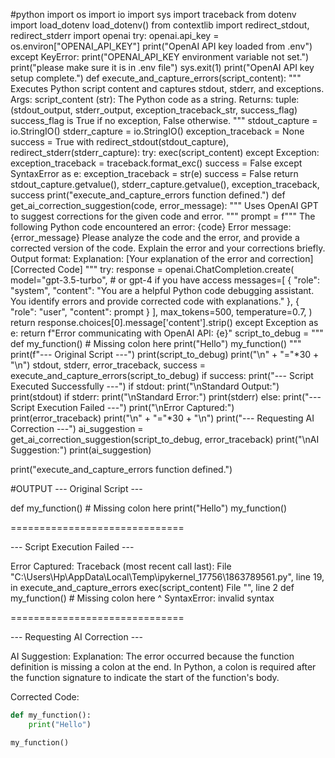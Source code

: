 #python
import os
import io
import sys
import traceback
from dotenv import load_dotenv
load_dotenv()
from contextlib import redirect_stdout, redirect_stderr
import openai
try:
    openai.api_key = os.environ["OPENAI_API_KEY"]
    print("OpenAI API key loaded from .env")
except KeyError:
    print("OPENAI_API_KEY environment variable not set.")
    print("please make sure it is in .env file")
    sys.exit(1)
print("OpenAI API key setup complete.")
def execute_and_capture_errors(script_content):
    """
    Executes Python script content and captures stdout, stderr, and exceptions.
    Args:
        script_content (str): The Python code as a string.
    Returns:
        tuple: (stdout_output, stderr_output, exception_traceback_str, success_flag)
               success_flag is True if no exception, False otherwise.
    """
    stdout_capture = io.StringIO()
    stderr_capture = io.StringIO()
    exception_traceback = None
    success = True
    with redirect_stdout(stdout_capture), redirect_stderr(stderr_capture):
        try:
            exec(script_content)
        except Exception:
            exception_traceback = traceback.format_exc()
            success = False
        except SyntaxError as e:
            exception_traceback = str(e)
            success = False
    return stdout_capture.getvalue(), stderr_capture.getvalue(), exception_traceback, success
print("execute_and_capture_errors function defined.")
def get_ai_correction_suggestion(code, error_message):
    """
    Uses OpenAI GPT to suggest corrections for the given code and error.
    """
    prompt = f"""
    The following Python code encountered an error:
    {code}
    Error message:
    {error_message}
    Please analyze the code and the error, and provide a corrected version of the code.
    Explain the error and your corrections briefly.
    Output format:
    Explanation: [Your explanation of the error and correction]
    [Corrected Code]
    """
    try:
        response = openai.ChatCompletion.create(
            model="gpt-3.5-turbo",  # or gpt-4 if you have access
            messages=[
                {
                    "role": "system",
                    "content": "You are a helpful Python code debugging assistant. You identify errors and provide corrected code with explanations."
                },
                {
                    "role": "user",
                    "content": prompt
                }
            ],
            max_tokens=500,
            temperature=0.7,
        )
        return response.choices[0].message['content'].strip()
    except Exception as e:
        return f"Error communicating with OpenAI API: {e}"
script_to_debug = """
def my_function() # Missing colon here
    print("Hello")
my_function()
"""
print(f"--- Original Script ---")
print(script_to_debug)
print("\n" + "="*30 + "\n")
stdout, stderr, error_traceback, success = execute_and_capture_errors(script_to_debug)
if success:
    print("--- Script Executed Successfully ---")
    if stdout:
        print("\nStandard Output:")
        print(stdout)
    if stderr:
        print("\nStandard Error:")
        print(stderr)
else:
    print("--- Script Execution Failed ---")
    print("\nError Captured:")
    print(error_traceback)
    print("\n" + "="*30 + "\n")
    print("--- Requesting AI Correction ---")
    ai_suggestion = get_ai_correction_suggestion(script_to_debug, error_traceback)
    print("\nAI Suggestion:")
    print(ai_suggestion)

print("execute_and_capture_errors function defined.")




#OUTPUT
--- Original Script ---

def my_function() # Missing colon here
    print("Hello")
my_function()


==============================

--- Script Execution Failed ---

Error Captured:
Traceback (most recent call last):
  File "C:\Users\Hp\AppData\Local\Temp\ipykernel_17756\1863789561.py", line 19, in execute_and_capture_errors
    exec(script_content)
  File "<string>", line 2
    def my_function() # Missing colon here
                      ^
SyntaxError: invalid syntax


==============================

--- Requesting AI Correction ---

AI Suggestion:
Explanation: 
The error occurred because the function definition is missing a colon at the end. In Python, a colon is required after the function signature to indicate the start of the function's body.

Corrected Code:
```python
def my_function():
    print("Hello")

my_function()
```
